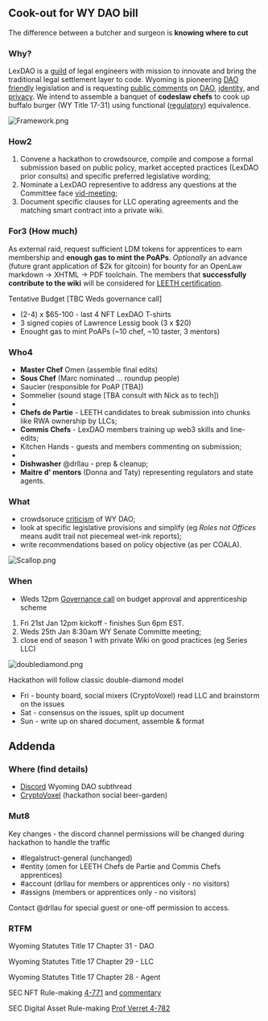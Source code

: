 ## Cook-out for WY DAO bill

The difference between a butcher and surgeon is **knowing where to cut**

### Why?

LexDAO is a [guild](https://lexdao.substack.com/p/legal-engineering-certification-via-nft) of legal engineers with mission to innovate and bring the traditional legal settlement layer to code. Wyoming is pioneering [DAO friendly](https://www.coindesk.com/policy/2021/04/22/state-lawmaker-explains-wyomings-newly-passed-dao-llc-law/) legislation and is requesting [public comments](https://www.wyoleg.gov/Calendar/20220101/Meeting?type=committee&id=13118) on [DAO]( https://wyoleg.gov/InterimCommittee/2021/S19-2022012422LSO-0063v0.6.pdf), [identity](https://wyoleg.gov/InterimCommittee/2021/S19-2022012422LSO-0203v0.6.pdf), and [privacy](https://wyoleg.gov/InterimCommittee/2021/S19-2022012422LSO-0146v0.7.pdf). We intend to assemble a banquet of **codeslaw chefs** to cook up buffalo burger (WY Title 17-31) using functional ([regulatory](https://coala.global/wp-content/uploads/2021/06/DAO-Model-Law.pdf)) equivalence.

![Framework.png](https://storage.googleapis.com/assets.dework.xyz/uploads/27bea1ef-2e97-43c1-a24a-58cee36ef631/Framework.png)

### How2

1. Convene a hackathon to crowdsource, compile and compose a formal submission based on public policy, market accepted practices (LexDAO prior consults) and specific preferred legislative wording;
2. Nominate a LexDAO representive to address any questions at the Committee face [vid-meeting](https://wyoleg-gov.zoom.us/webinar/register/WN_ZZ-Tk063RTCbH38Z22SHJw);
3. Document specific clauses for LLC operating agreements and the matching smart contract into a private wiki.

### For3 (How much)
As external raid, request sufficient LDM tokens for apprentices to earn membership and **enough gas to mint the PoAPs**. *Optionally* an advance (future grant application of $2k for gitcoin) for bounty for an OpenLaw markdown -> XHTML -> PDF toolchain. The members that **successfully contribute to the wiki** will be considered for [LEETH certification](https://medium.com/@NickJRishwain/legal-engineering-certification-via-nft-by-lexdao-891350abdc2d).

Tentative Budget [TBC Weds governance call]
- (2-4) x $65-100 - last 4 NFT LexDAO T-shirts
- 3 signed copies of Lawrence Lessig book (3 x $20)
- Enought gas to mint PoAPs (~10 chef, ~10 taster, 3 mentors)

### Who4
- **Master Chef** Omen (assemble final edits)
- **Sous Chef** (Marc nominated ... roundup people)
- Saucier (responsible for PoAP [TBA])
- Sommelier (sound stage [TBA consult with Nick as to tech])
- 
- **Chefs de Partie** - LEETH candidates to break submission into chunks like RWA ownership by LLCs;
- **Commis Chefs** - LexDAO members training up web3 skills and line-edits;
- Kitchen Hands - guests and members commenting on submission;
- 
- **Dishwasher** @drllau - prep & cleanup;
- **Maitre d' mentors** (Donna and Taty) representing regulators and state agents.

### What

- crowdsoruce [criticism](https://lexdao.substack.com/p/wyoming-built-a-home-for-daos-but) of WY DAO;
- look at specific legislative provisions and simplify (eg _Roles not Offices_ means audit trail not piecemeal wet-ink reports);
- write recommendations based on policy objective (as per COALA).

 ![Scallop.png](https://storage.googleapis.com/assets.dework.xyz/uploads/d2458746-291c-4a63-b260-c1ded09eb5d3/Scallop.png)

### When

- Weds 12pm [Governance call](https://discord.gg/5PsZYCBz?event=931580979708059648) on budget approval and apprenticeship scheme
1. Fri 21st Jan 12pm kickoff - finishes Sun 6pm EST.
2. Weds 25th Jan 8:30am WY Senate Committe meeting;
3. close end of season 1 with private Wiki on good practices (eg Series LLC)

 ![doublediamond.png](https://storage.googleapis.com/assets.dework.xyz/uploads/679d5aac-a4f6-43b3-8c47-441ad5b111e2/doublediamond.png)

Hackathon will follow classic double-diamond model
- Fri - bounty board, social mixers (CryptoVoxel) read LLC and brainstorm on the issues
- Sat - consensus on the issues, split up document
- Sun - write up on shared document, assemble & format

## Addenda
### Where (find details)
- [Discord](https://discord.gg/mVM9UC85) Wyoming DAO subthread
- [CryptoVoxel](https://www.cryptovoxels.com/parcels/2223 ) (hackathon social beer-garden)

### Mut8
Key changes - the discord channel permissions will be changed during hackathon to handle the traffic
- #legalstruct-general (unchanged)
- #entity  (omen for LEETH Chefs de Partie and Commis Chefs apprentices)
- #account (drllau for members or apprentices only - no visitors)
- #assigns (members or apprentices only - no visitors)

Contact @drllau for special guest or one-off permission to access.

### RTFM  

Wyoming Statutes Title 17 Chapter 31 - DAO

Wyoming Statutes Title 17 Chapter 29 - LLC

Wyoming Statutes Title 17 Chapter 28 - Agent
 
SEC NFT Rule-making [4-771](https://www.sec.gov/rules/petitions/2021/petn4-771.pdf) and [commentary](https://www.natlawreview.com/article/rulemaking-petition-seeks-sec-guidance-nfts)

SEC Digital Asset Rule-making [Prof Verret 4-782](https://www.sec.gov/rules/petitions/2022/petn4-782.pdf) 
 
